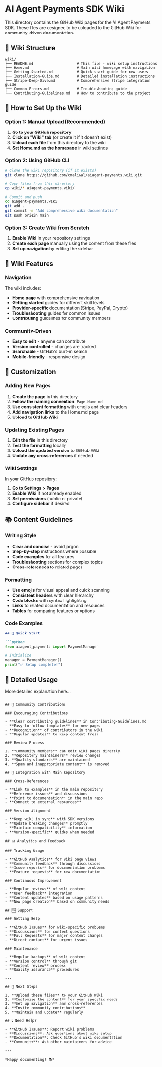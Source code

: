 # AI Agent Payments SDK Wiki

This directory contains the GitHub Wiki pages for the AI Agent Payments SDK. These files are designed to be uploaded to the GitHub Wiki for community-driven documentation.

## 📁 Wiki Structure

```
wiki/
├── README.md                    # This file - wiki setup instructions
├── Home.md                      # Main wiki homepage with navigation
├── Getting-Started.md           # Quick start guide for new users
├── Installation-Guide.md        # Detailed installation instructions
├── Stripe-Deep-Dive.md          # Comprehensive Stripe integration guide
├── Common-Errors.md             # Troubleshooting guide
└── Contributing-Guidelines.md   # How to contribute to the project
```

## 🚀 How to Set Up the Wiki

### Option 1: Manual Upload (Recommended)

1. **Go to your GitHub repository**
2. **Click on "Wiki" tab** (or create it if it doesn't exist)
3. **Upload each file** from this directory to the wiki
4. **Set Home.md as the homepage** in wiki settings

### Option 2: Using GitHub CLI

```bash
# Clone the wiki repository (if it exists)
git clone https://github.com/cmaliwal/aiagent-payments.wiki.git

# Copy files from this directory
cp wiki/* aiagent-payments.wiki/

# Commit and push
cd aiagent-payments.wiki
git add .
git commit -m "Add comprehensive wiki documentation"
git push origin main
```

### Option 3: Create Wiki from Scratch

1. **Enable Wiki** in your repository settings
2. **Create each page** manually using the content from these files
3. **Set up navigation** by editing the sidebar

## 📝 Wiki Features

### Navigation

The wiki includes:
- **Home page** with comprehensive navigation
- **Getting started** guides for different skill levels
- **Provider-specific** documentation (Stripe, PayPal, Crypto)
- **Troubleshooting** guides for common issues
- **Contributing** guidelines for community members

### Community-Driven

- **Easy to edit** - anyone can contribute
- **Version controlled** - changes are tracked
- **Searchable** - GitHub's built-in search
- **Mobile-friendly** - responsive design

## 🔧 Customization

### Adding New Pages

1. **Create the page** in this directory
2. **Follow the naming convention**: `Page-Name.md`
3. **Use consistent formatting** with emojis and clear headers
4. **Add navigation links** to the Home.md page
5. **Upload to GitHub Wiki**

### Updating Existing Pages

1. **Edit the file** in this directory
2. **Test the formatting** locally
3. **Upload the updated version** to GitHub Wiki
4. **Update any cross-references** if needed

### Wiki Settings

In your GitHub repository:
1. **Go to Settings > Pages**
2. **Enable Wiki** if not already enabled
3. **Set permissions** (public or private)
4. **Configure sidebar** if desired

## 📚 Content Guidelines

### Writing Style

- **Clear and concise** - avoid jargon
- **Step-by-step** instructions where possible
- **Code examples** for all features
- **Troubleshooting** sections for complex topics
- **Cross-references** to related pages

### Formatting

- **Use emojis** for visual appeal and quick scanning
- **Consistent headers** with clear hierarchy
- **Code blocks** with syntax highlighting
- **Links** to related documentation and resources
- **Tables** for comparing features or options

### Code Examples

```markdown
## 🚀 Quick Start

```python
from aiagent_payments import PaymentManager

# Initialize
manager = PaymentManager()
print("✅ Setup complete!")
```

## 📖 Detailed Usage

More detailed explanation here...
```

## 🤝 Community Contributions

### Encouraging Contributions

- **Clear contributing guidelines** in Contributing-Guidelines.md
- **Easy-to-follow templates** for new pages
- **Recognition** of contributors in the wiki
- **Regular updates** to keep content fresh

### Review Process

1. **Community members** can edit wiki pages directly
2. **Repository maintainers** review changes
3. **Quality standards** are maintained
4. **Spam and inappropriate content** is removed

## 🔗 Integration with Main Repository

### Cross-References

- **Link to examples** in the main repository
- **Reference issues** and discussions
- **Point to documentation** in the main repo
- **Connect to external resources**

### Version Alignment

- **Keep wiki in sync** with SDK versions
- **Update breaking changes** promptly
- **Maintain compatibility** information
- **Version-specific** guides when needed

## 📊 Analytics and Feedback

### Tracking Usage

- **GitHub Analytics** for wiki page views
- **Community feedback** through discussions
- **Issue reports** for documentation problems
- **Feature requests** for new documentation

### Continuous Improvement

- **Regular reviews** of wiki content
- **User feedback** integration
- **Content updates** based on usage patterns
- **New page creation** based on community needs

## 🆘 Support

### Getting Help

- **GitHub Issues** for wiki-specific problems
- **Discussions** for content questions
- **Pull Requests** for major content changes
- **Direct contact** for urgent issues

### Maintenance

- **Regular backups** of wiki content
- **Version control** through git
- **Content review** process
- **Quality assurance** procedures

---

## 🎯 Next Steps

1. **Upload these files** to your GitHub Wiki
2. **Customize the content** for your specific needs
3. **Set up navigation** and cross-references
4. **Invite community contributions**
5. **Maintain and update** regularly

## 📞 Need Help?

- **GitHub Issues**: Report wiki problems
- **Discussions**: Ask questions about wiki setup
- **Documentation**: Check GitHub's wiki documentation
- **Community**: Ask other maintainers for advice

---

*Happy documenting! 📚* 